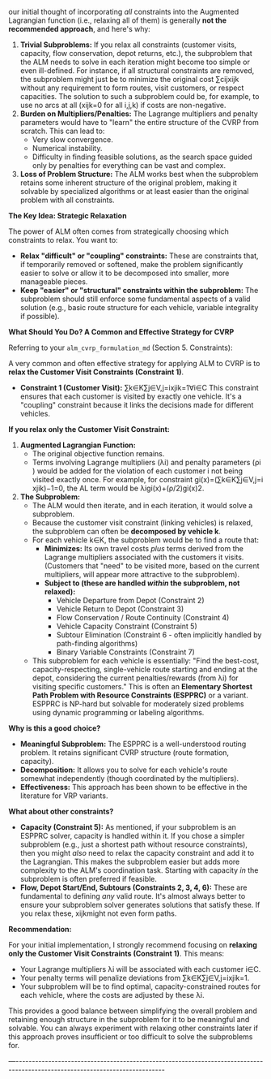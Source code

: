 our initial thought of incorporating *all* constraints into the Augmented Lagrangian function (i.e., relaxing all of them) is generally **not the recommended approach**, and here's why:

1. **Trivial Subproblems:** If you relax all constraints (customer visits, capacity, flow conservation, depot returns, etc.), the subproblem that the ALM needs to solve in each iteration might become too simple or even ill-defined. For instance, if all structural constraints are removed, the subproblem might just be to minimize the original cost ∑cij​xijk​ without any requirement to form routes, visit customers, or respect capacities. The solution to such a subproblem could be, for example, to use no arcs at all (xijk​=0 for all i,j,k) if costs are non-negative.  
2. **Burden on Multipliers/Penalties:** The Lagrange multipliers and penalty parameters would have to "learn" the entire structure of the CVRP from scratch. This can lead to:  
   * Very slow convergence.  
   * Numerical instability.  
   * Difficulty in finding feasible solutions, as the search space guided only by penalties for everything can be vast and complex.  
3. **Loss of Problem Structure:** The ALM works best when the subproblem retains some inherent structure of the original problem, making it solvable by specialized algorithms or at least easier than the original problem with all constraints.

**The Key Idea: Strategic Relaxation**

The power of ALM often comes from strategically choosing which constraints to relax. You want to:

* **Relax "difficult" or "coupling" constraints:** These are constraints that, if temporarily removed or softened, make the problem significantly easier to solve or allow it to be decomposed into smaller, more manageable pieces.  
* **Keep "easier" or "structural" constraints within the subproblem:** The subproblem should still enforce some fundamental aspects of a valid solution (e.g., basic route structure for each vehicle, variable integrality if possible).

**What Should You Do? A Common and Effective Strategy for CVRP**

Referring to your `alm_cvrp_formulation_md` (Section 5\. Constraints):

A very common and often effective strategy for applying ALM to CVRP is to **relax the Customer Visit Constraints (Constraint 1\)**.

* **Constraint 1 (Customer Visit):** ∑k∈K​∑j∈V,j=i​xjik​=1∀i∈C This constraint ensures that each customer is visited by exactly one vehicle. It's a "coupling" constraint because it links the decisions made for different vehicles.

**If you relax only the Customer Visit Constraint:**

1. **Augmented Lagrangian Function:**  
   * The original objective function remains.  
   * Terms involving Lagrange multipliers (λi​) and penalty parameters (ρi​) would be added for the violation of each customer i not being visited exactly once. For example, for constraint gi​(x)=(∑k∈K​∑j∈V,j=i​xjik​)−1=0, the AL term would be λi​gi​(x)+(ρ/2)gi​(x)2.  
2. **The Subproblem:**  
   * The ALM would then iterate, and in each iteration, it would solve a subproblem.  
   * Because the customer visit constraint (linking vehicles) is relaxed, the subproblem can often be **decomposed by vehicle k**.  
   * For each vehicle k∈K, the subproblem would be to find a route that:  
     * **Minimizes:** Its own travel costs *plus* terms derived from the Lagrange multipliers associated with the customers it visits. (Customers that "need" to be visited more, based on the current multipliers, will appear more attractive to the subproblem).  
     * **Subject to (these are handled *within* the subproblem, not relaxed):**  
       * Vehicle Departure from Depot (Constraint 2\)  
       * Vehicle Return to Depot (Constraint 3\)  
       * Flow Conservation / Route Continuity (Constraint 4\)  
       * Vehicle Capacity Constraint (Constraint 5\)  
       * Subtour Elimination (Constraint 6 \- often implicitly handled by path-finding algorithms)  
       * Binary Variable Constraints (Constraint 7\)  
   * This subproblem for each vehicle is essentially: "Find the best-cost, capacity-respecting, single-vehicle route starting and ending at the depot, considering the current penalties/rewards (from λi​) for visiting specific customers." This is often an **Elementary Shortest Path Problem with Resource Constraints (ESPPRC)** or a variant. ESPPRC is NP-hard but solvable for moderately sized problems using dynamic programming or labeling algorithms.

**Why is this a good choice?**

* **Meaningful Subproblem:** The ESPPRC is a well-understood routing problem. It retains significant CVRP structure (route formation, capacity).  
* **Decomposition:** It allows you to solve for each vehicle's route somewhat independently (though coordinated by the multipliers).  
* **Effectiveness:** This approach has been shown to be effective in the literature for VRP variants.

**What about other constraints?**

* **Capacity (Constraint 5):** As mentioned, if your subproblem is an ESPPRC solver, capacity is handled within it. If you chose a simpler subproblem (e.g., just a shortest path without resource constraints), then you might *also* need to relax the capacity constraint and add it to the Lagrangian. This makes the subproblem easier but adds more complexity to the ALM's coordination task. Starting with capacity *in* the subproblem is often preferred if feasible.  
* **Flow, Depot Start/End, Subtours (Constraints 2, 3, 4, 6):** These are fundamental to defining *any* valid route. It's almost always better to ensure your subproblem solver generates solutions that satisfy these. If you relax these, xijk​might not even form paths.

**Recommendation:**

For your initial implementation, I strongly recommend focusing on **relaxing only the Customer Visit Constraints (Constraint 1\)**. This means:

* Your Lagrange multipliers λi​ will be associated with each customer i∈C.  
* Your penalty terms will penalize deviations from ∑k∈K​∑j∈V,j=i​xjik​=1.  
* Your subproblem will be to find optimal, capacity-constrained routes for each vehicle, where the costs are adjusted by these λi​.

This provides a good balance between simplifying the overall problem and retaining enough structure in the subproblem for it to be meaningful and solvable. You can always experiment with relaxing other constraints later if this approach proves insufficient or too difficult to solve the subproblems for.

—----------------------------------------------------------------------------------------------------------------------------

